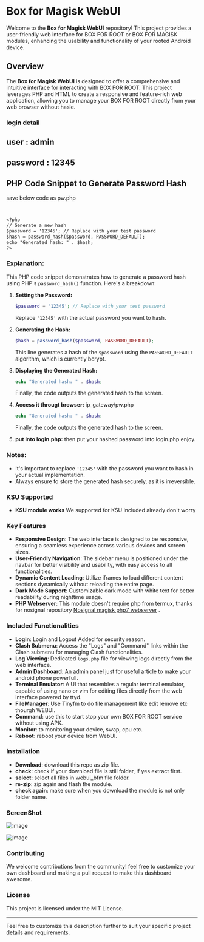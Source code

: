 # Box for Magisk WebUI

Welcome to the **Box for Magisk WebUI** repository! This project provides a user-friendly web interface for BOX FOR ROOT or BOX FOR MAGISK modules, enhancing the usability and functionality of your rooted Android device.

## Overview

The **Box for Magisk WebUI** is designed to offer a comprehensive and intuitive interface for interacting with BOX FOR ROOT. This project leverages PHP and HTML to create a responsive and feature-rich web application, allowing you to manage your BOX FOR ROOT directly from your web browser without hasle.

### login detail
## user : admin
## password : 12345


## PHP Code Snippet to Generate Password Hash
save below code as pw.php

```markdown


<?php
// Generate a new hash
$password = '12345'; // Replace with your test password
$hash = password_hash($password, PASSWORD_DEFAULT);
echo "Generated hash: " . $hash;
?>
```

### Explanation:
This PHP code snippet demonstrates how to generate a password hash using PHP's `password_hash()` function. Here's a breakdown:

1. **Setting the Password:**
   ```php
   $password = '12345'; // Replace with your test password
   ```
   Replace `'12345'` with the actual password you want to hash.

2. **Generating the Hash:**
   ```php
   $hash = password_hash($password, PASSWORD_DEFAULT);
   ```
   This line generates a hash of the `$password` using the `PASSWORD_DEFAULT` algorithm, which is currently bcrypt.

3. **Displaying the Generated Hash:**
   ```php
   echo "Generated hash: " . $hash;
   ```
   Finally, the code outputs the generated hash to the screen.

4. **Access it througt browser:**
   ip_gateway/pw.php
   ```php
   echo "Generated hash: " . $hash;
   ```
   Finally, the code outputs the generated hash to the screen.
5. **put into login.php:**
   then put your hashed password into login.php enjoy.

### Notes:
- It's important to replace `'12345'` with the password you want to hash in your actual implementation.
- Always ensure to store the generated hash securely, as it is irreversible.

### KSU Supported
- **KSU module works** We supported for KSU included already don't worry

### Key Features

- **Responsive Design**: The web interface is designed to be responsive, ensuring a seamless experience across various devices and screen sizes.
- **User-Friendly Navigation**: The sidebar menu is positioned under the navbar for better visibility and usability, with easy access to all functionalities.
- **Dynamic Content Loading**: Utilize iframes to load different content sections dynamically without reloading the entire page.
- **Dark Mode Support**: Customizable dark mode with white text for better readability during nighttime usage.
- **PHP Webserver**: This module doesn't require php from termux, thanks for nosignal repository [Nosignal magisk php7 webserver](https://github.com/nosignals/magisk-php7-webserver) .

### Included Functionalities
- **Login**: Login and Logout Added for security reason.
- **Clash Submenu**: Access the "Logs" and "Command" links within the Clash submenu for managing Clash functionalities.
- **Log Viewing**: Dedicated `logs.php` file for viewing logs directly from the web interface.
- **Admin Dashboard**: An admin panel just for useful article to make your android phone powerfull.
- **Terminal Emulator**: A UI that resembles a regular terminal emulator, capable of using nano or vim for editing files directly from the web interface powered by ttyd.
- **FileManager**: Use Tinyfm to do file management like edit remove etc thourgh WEBUI.
- **Command**: use this to start stop your own BOX FOR ROOT service without using APK.
- **Monitor**: to monitoring your device, swap, cpu etc.
- **Reboot**: reboot your device from WebUI.

### Installation
- **Download**: download this repo as zip file.
- **check**: check if your download file is still folder, if yes extract first.
- **select**: select all files in webui_bfm file folder.
- **re-zip**: zip again and flash the module.
- **check again**: make sure when you download the module is not only folder name.

### ScreenShot
![image](https://github.com/user-attachments/assets/1ab47b63-bd7d-4af3-b30c-7e021e3b786d)

![image](https://github.com/user-attachments/assets/88338b68-348c-4a26-8a0a-f3999d82b314)

### Contributing

We welcome contributions from the community!  feel free to customize your own dashboard and making a pull request to make this dashboard awesome.

### License

This project is licensed under the MIT License.

---

Feel free to customize this description further to suit your specific project details and requirements.
